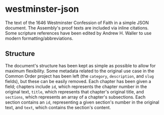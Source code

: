 # westminster-json
The text of the 1646 Westminster Confession of Faith in a simple JSON document. The Assembly's proof texts are included via inline citations. Some scripture references have been edited by Andrew H. Waller to use modern formatting/abbreviations.
## Structure
The document's structure has been kept as simple as possible to allow for maximum flexibility. Some metadata related to the original use case in the Common Order project has been left (the `category`, `description`, and `slug` fields), but these can be easily removed. Each chapter has been given a field; chapters include `id`, which represents the chapter number in the original text, `title`, which represents that chapter's original title, and `sections`, which represents an array of a chapter's subsections. Each section contains an `id`, representing a given section's number in the original text, and `text`, which contains the section's content.

